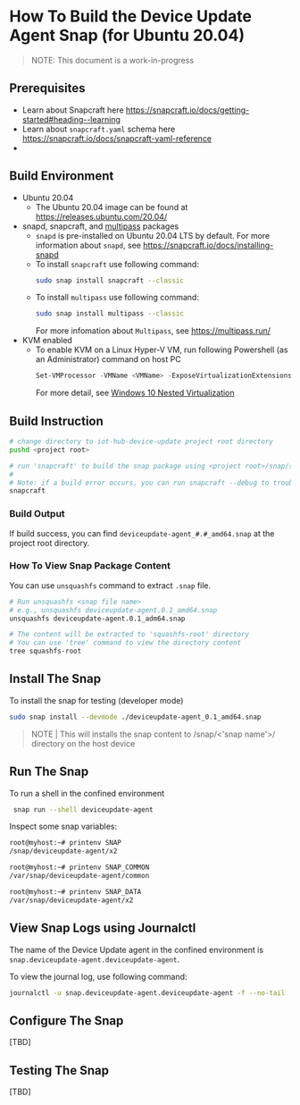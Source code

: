 # How To Build the Device Update Agent Snap (for Ubuntu 20.04)

> NOTE: This document is a work-in-progress

## Prerequisites
- Learn about Snapcraft here https://snapcraft.io/docs/getting-started#heading--learning
- Learn about `snapcraft.yaml` schema here https://snapcraft.io/docs/snapcraft-yaml-reference
- 

## Build Environment
- Ubuntu 20.04
    - The Ubuntu 20.04 image can be found at https://releases.ubuntu.com/20.04/
- snapd, snapcraft, and [multipass](https://snapcraft.io/docs/build-options) packages
    - `snapd` is pre-installed on Ubuntu 20.04 LTS by default. For more information about `snapd`, see https://snapcraft.io/docs/installing-snapd
    - To install `snapcraft` use following command:
        ```sh
        sudo snap install snapcraft --classic
        ```
    - To install `multipass` use following command:
        ```sh
        sudo snap install multipass --classic
        ```
        For more infomation about `Multipass`, see https://multipass.run/
- KVM enabled
    - To enable KVM on a Linux Hyper-V VM, run following Powershell (as an Administrator) command on host PC
        ```powershell
        Set-VMProcessor -VMName <VMName> -ExposeVirtualizationExtensions $true
        ```
        For more detail, see [Windows 10 Nested Virtualization](https://learn.microsoft.com/en-us/virtualization/hyper-v-on-windows/user-guide/nested-virtualization)

## Build Instruction

```sh
# change directory to iot-hub-device-update project root directory
pushd <project root>

# run 'snapcraft' to build the snap package using <project root>/snap/snapcraft.yaml
#
# Note: if a build error occurs, you can run snapcraft --debug to troubleshoot the error.
snapcraft

```

### Build Output

If build success, you can find `deviceupdate-agent_#.#_amd64.snap` at the project root directory.

### How To View Snap Package Content

You can use `unsquashfs` command to extract `.snap` file.

```sh
# Run unsquashfs <snap file name>
# e.g., unsquashfs deviceupdate-agent.0.1_amd64.snap
unsquashfs deviceupdate-agent.0.1_adm64.snap

# The content will be extracted to 'squashfs-root' directory
# You can use 'tree' command to view the directory content
tree squashfs-root
```

## Install The Snap

To install the snap for testing (developer mode)

```sh
sudo snap install --devmode ./deviceupdate-agent_0.1_amd64.snap 
```

> NOTE | This will installs the snap content to /snap/<'snap name'>/ directory on the host device

## Run The Snap

To run a shell in the confined environment

```sh
 snap run --shell deviceupdate-agent
```

Inspect some snap variables:

```sh
root@myhost:~# printenv SNAP
/snap/deviceupdate-agent/x2

root@myhost:~# printenv SNAP_COMMON
/var/snap/deviceupdate-agent/common

root@myhost:~# printenv SNAP_DATA  
/var/snap/deviceupdate-agent/x2
```

## View Snap Logs using Journalctl

The name of the Device Update agent in the confined environment is `snap.deviceupdate-agent.deviceupdate-agent`.

To view the journal log, use following command:

```sh
journalctl -u snap.deviceupdate-agent.deviceupdate-agent -f --no-tail
```


## Configure The Snap
[TBD]

## Testing The Snap
[TBD]
